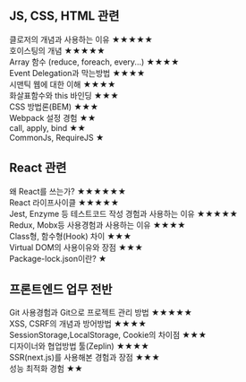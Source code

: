 ## JS, CSS, HTML 관련
클로저의 개념과 사용하는 이유 ★★★★★ <br />
호이스팅의 개념 ★★★★★ <br />
Array 함수 (reduce, foreach, every...) ★★★★ <br />
Event Delegation과 막는방법 ★★★★ <br />
시맨틱 웹에 대한 이해 ★★★★ <br />
화살표함수와 this 바인딩 ★★★ <br />
CSS 방법론(BEM) ★★★ <br />
Webpack 설정 경험 ★★ <br />
call, apply, bind ★★ <br />
CommonJs, RequireJS ★ <br />

## React 관련
왜 React를 쓰는가? ★★★★★★ <br />
React 라이프사이클 ★★★★★ <br />
Jest, Enzyme 등 테스트코드 작성 경험과 사용하는 이유 ★★★★★ <br />
Redux, Mobx등 사용경험과 사용하는 이유 ★★★★ <br />
Class형, 함수형(Hook) 차이 ★★★ <br />
Virtual DOM의 사용이유와 장점 ★★★ <br />
Package-lock.json이란? ★ <br />

## 프론트엔드 업무 전반
Git 사용경험과 Git으로 프로젝트 관리 방법 ★★★★★   <br />
XSS, CSRF의 개념과 방어방법 ★★★★  <br />
SessionStorage,LocalStorage, Cookie의 차이점 ★★★ <br />
디자이너와 협업방법 툴(Zeplin) ★★★★ <br />
SSR(next.js)를 사용해본 경험과 장점 ★★★ <br />
성능 최적화 경험 ★★ <br />
